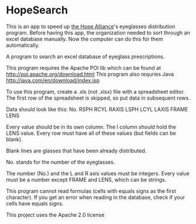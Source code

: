 HopeSearch
==================
This is an app to speed up [the Hope Alliance](http://www.thehopealliance.org/)'s eyeglasses distribution program. Before having this app, the organization needed to sort through an excel database manually. Now the computer can do this for them automatically.

A program to search an excel database of eyeglass prescriptions.

This program requires the Apache POI lib which can be found at http://poi.apache.org/download.html
This program also requries Java http://java.com/en/download/index.jsp

To use this program, create a .xls (not .xlsx) file with a spreadsheet editor.
The first row of the spreadsheet is skipped, so put data in subsequent rows.

Data should look like this:
No.	RSPH	RCYL	RAXIS	LSPH	LCYL	LAXIS	FRAME	LENS

Every value should be in its own column.  The I column should hold the LENS value.
Every row must have all of these values (but fields can be blank).

Blank lines are glasses that have been already distributed.

No. stands for the number of the eyeglasses.

The number (No.) and the L and R axis values must be integers.
Every value must be a number except FRAME and LENS, which can be strings.

This program cannot read formulas (cells with equals signs as the first character).
If you get an error when reading in the database, check if your cells have equals signs.

This project uses the Apache 2.0 license
